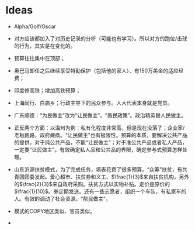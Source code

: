 # Ideas

+ Alpha/Golf/Oscar
+ 对方应该都加入了对历史记录的分析（可能也有学习）。所以对方的跑位/击球的行为，其实是在变化的。

+ 预算往往集中在顶部；
+ 奥巴马卸任之后继续享受特勤保护（包括他的家人）、有150万美金的适应经费；
+ 印度修高铁；增加高铁预算；
+ 上海闵行、白庙乡；行政主导下的民众参与。人大代表本身就是党员。
+ 广东顺德：“为民做主”改为“让民做主”。“愚民政策”。政治精英替人民做主。

+ 正反两个方面：以温州为例：私有化程度非常高，但是现在没落了；企业家/老板跑路，政府瘫痪。“让民做主”也有极限性。预算的本质，要解决公共产品的提供，对于纯公共产品，不能“让民做主”；对于准公共产品或者私人产品，一定要“让民做主”。有效确定私人品和公共品的界限，确定参与式预算怎样处理。
+ 山东沂源扶贫模式，为了完成任务，填表花费了很多预算。“众筹”扶贫，有共青团团委发起。爱心超市、扶贫券和义工、$\frac{1}{3}$来自扶贫机构，另外的$\frac{2}{3}$来自政府采购。扶贫方式以实物补贴。定价是原价的$\frac{1}{10}$。券定期发送。还有一些志愿者，组织一个车队，有私家车的人。有效的调动了社会资源。“帮民做主”。
+ 模式的COPY地区类似、官员类似。
+ 